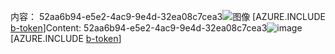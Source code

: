 <span data-ttu-id="c65d6-101">内容： 52aa6b94-e5e2-4ac9-9e4d-32ea08c7cea3![图像](ce5be761-821b-42fe-971e-6df8c2591a39.png)
[AZURE.INCLUDE [b-token](5b793723-74be-4fe2-b156-4f39b1ae4e6f.md)]</span><span class="sxs-lookup"><span data-stu-id="c65d6-101">Content: 52aa6b94-e5e2-4ac9-9e4d-32ea08c7cea3![image](ce5be761-821b-42fe-971e-6df8c2591a39.png)
[AZURE.INCLUDE [b-token](5b793723-74be-4fe2-b156-4f39b1ae4e6f.md)]</span></span>
